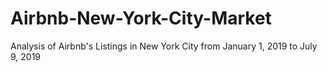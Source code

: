 # Airbnb-New-York-City-Market
Analysis of Airbnb's Listings in New York City from January 1, 2019 to July 9, 2019
